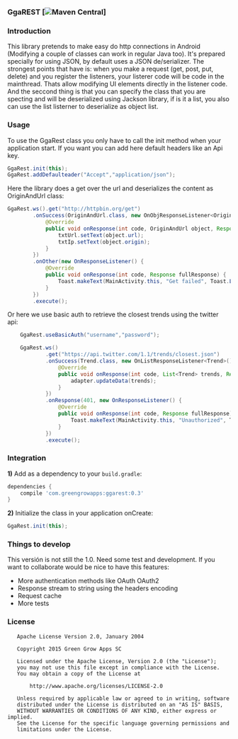 ### GgaREST [![Maven Central](https://maven-badges.herokuapp.com/maven-central/com.greengrowapps/ggarest/badge.svg?style=flat)]

### Introduction
This library pretends to make easy do http connections in Android (Modifying a couple of classes can work in regular Java too). It's prepared specially for using JSON, by default uses a JSON de/serializer.
The strongest points that have is: when you make a request (get, post, put, delete) and you register the listeners, your listerer code will be code in the mainthread. Thats allow modifying UI elements directly in the listener code. And the seccond thing is that you can specify the class that you are specting and will be deserialized using Jackson library, if is it a list, you also can use the list listerner to deserialize as object list.

### Usage

To use the GgaRest class you only have to call the init method when your application start. If you want you can add here default headers like an Api key.

```java
GgaRest.init(this);
GgaRest.addDefaulteader("Accept","application/json");
```
Here the library does a get over the url and deserializes the content as OriginAndUrl class:

```java
GgaRest.ws().get("http://httpbin.org/get")
        .onSuccess(OriginAndUrl.class, new OnObjResponseListener<OriginAndUrl>() {
            @Override
            public void onResponse(int code, OriginAndUrl object, Response fullResponse) {
                txtUrl.setText(object.url);
                txtIp.setText(object.origin);
            }
        })
        .onOther(new OnResponseListener() {
            @Override
            public void onResponse(int code, Response fullResponse) {
                Toast.makeText(MainActivity.this, "Get failed", Toast.LENGTH_SHORT).show();
            }
        })
        .execute();
```
Or here we use basic auth to retrieve the closest trends using the twitter api:

```java
    GgaRest.useBasicAuth("username","password");

    GgaRest.ws()
            .get("https://api.twitter.com/1.1/trends/closest.json")
            .onSuccess(Trend.class, new OnListResponseListener<Trend>() {
                @Override
                public void onResponse(int code, List<Trend> trends, Response fullResponse) {
                    adapter.updateData(trends);
                }
            })
            .onResponse(401, new OnResponseListener() {
                @Override
                public void onResponse(int code, Response fullResponse) {
                    Toast.makeText(MainActivity.this, "Unauthorized", Toast.LENGTH_SHORT).show();
                }
            })
            .execute();
```
    
### Integration

**1)** Add as a dependency to your ``build.gradle``:

```groovy
dependencies {
    compile 'com.greengrowapps:ggarest:0.3'
}
```

**2)** Initialize the class in your application onCreate:

```java
GgaRest.init(this);
```
    
### Things to develop
This versión is not still the 1.0. Need some test and development. If you want to collaborate would be nice to have this features:
+ More authentication methods like OAuth OAuth2
+ Response stream to string using the headers encoding
+ Request cache
+ More tests

### License

```
   Apache License Version 2.0, January 2004

   Copyright 2015 Green Grow Apps SC

   Licensed under the Apache License, Version 2.0 (the "License");
   you may not use this file except in compliance with the License.
   You may obtain a copy of the License at

       http://www.apache.org/licenses/LICENSE-2.0

   Unless required by applicable law or agreed to in writing, software
   distributed under the License is distributed on an "AS IS" BASIS,
   WITHOUT WARRANTIES OR CONDITIONS OF ANY KIND, either express or implied.
   See the License for the specific language governing permissions and
   limitations under the License.

```
    

